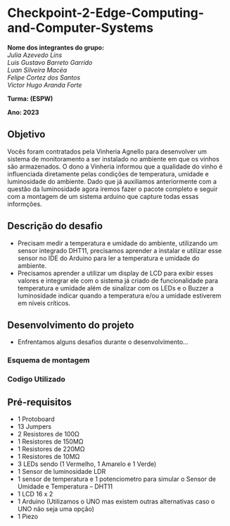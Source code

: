 # Checkpoint-2-Edge-Computing-and-Computer-Systems
**Nome dos integrantes do grupo:** </br>
*Julia Azevedo Lins* </br>
*Luis Gustavo Barreto Garrido* </br>
*Luan Silveira Macéa* </br>
*Felipe Cortez dos Santos* </br>
*Victor Hugo Aranda Forte* </br>

**Turma: (ESPW)**

**Ano: 2023**

## Objetivo
Vocês foram contratados pela Vinheria Agnello para desenvolver um sistema de monitoramento a ser instalado no ambiente em que os vinhos são armazenados. O dono a Vinheria informou que a qualidade do vinho é influenciada diretamente pelas condições de temperatura, umidade e luminosidade do ambiente.
Dado que já auxiliamos anteriormente com a questão da luminosidade agora iremos fazer o pacote completo e seguir com a montagem de um sistema arduino que capture todas essas informções.

## Descrição do desafio
- Precisam medir a temperatura e umidade do ambiente, utilizando um sensor integrado DHT11, precisamos aprender a instalar e utilizar esse sensor no IDE do Arduino para ler a temperatura e umidade do ambiente.
- Precisamos aprender a utilizar um display de LCD para exibir esses valores e integrar ele com o sistema já criado de funcionalidade para temperatura e umidade além de sinalizar com os LEDs e o Buzzer a luminosidade indicar quando a temperatura e/ou a umidade estiverem em níveis críticos.

## Desenvolvimento do projeto
   - Enfrentamos alguns desafios durante o desenvolvimento...

 ### Esquema de montagem ###
 
  ### Codigo Utilizado ###
  
  ## Pré-requisitos
  - 1 Protoboard
   - 13 Jumpers 
   - 2 Resistores de 100Ω
   - 1 Resistores de 150MΩ
   - 1 Resistores de 220MΩ
   - 1 Resistores de 10MΩ
   - 3 LEDs sendo (1 Vermelho, 1 Amarelo e 1 Verde)
   - 1 Sensor de luminosidade LDR
   - 1 sensor de temperatura e 1 potenciometro para simular o Sensor de Umidade e Temperatura – DHT11
   - 1 LCD 16 x 2
   - 1 Arduino (Utilizamos o UNO mas existem outras alternativas caso o UNO não seja uma opção)
   - 1 Piezo

